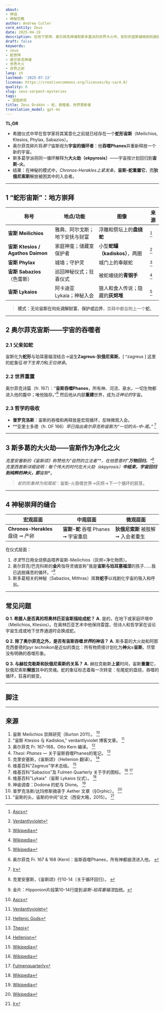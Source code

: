 ```yaml
---
about:
- 神话
- 神秘宗教
author: Andrew Cutler
core_entity: Zeus
date: 2025-04-19
description: 在地下崇拜、奥尔菲克神谱和斯多葛派的世界大火中，蛇形的宙斯被映射到赫拉克勒斯-狄俄尼索斯的宏观/微观神话中。
draft: false
keywords:
- zeus
- 蛇崇拜
- 奥尔菲克神谱
- 世界大火
- 世界之卵
lang: zh
lastmod: '2025-07-13'
license: https://creativecommons.org/licenses/by-sa/4.0/
quality: 6
slug: zeus-serpent-mysteries
tags:
 - 深度研究
title: Zeus Drakôn — 蛇，吞噬者，世界更新者
translation_model: gpt-4o
---
```


**TL;DR**

- 希腊仪式中早在哲学家将其寓意化之前就已经存在一个**蛇形宙斯**（Meilichios, Ktesios, Phylax, Sabazios）。
- 奥尔菲克碎片将*那个*宙斯视为**宇宙的循环者**：他**吞噬Phanes**并重新释放一个新的宇宙。
- 斯多葛学派将同一循环解释为**大火劫（ekpyrosis）**——宇宙按计划回归到**宙斯-火**。
- 结果：在神秘的模式中，*Chronos-Herakles上紧发条*，**宙斯-蛇重置它**，而**狄俄尼索斯**解放被困其中的入会者。

---

## 1 “蛇形宙斯”：地方崇拜

| 称号 | 地点/功能 | 图像 | 来源 |
|------|-----------|------|------|
| **宙斯 Meilichios** | 雅典、阿尔戈斯；地下安抚与财富 | 浮雕和祭坛上的**盘绕蛇** | [^oai1] |
| **宙斯 Ktesios / Agathos Daimon** | 家庭神龛；储藏室保护者 | 小型**蛇罐（kadiskos）**，两圈 | [^oai2] |
| **宙斯 Phylax** | 城墙；守护灵 | 城门上的奉献蛇 | [^oai3] |
| **宙斯 Sabazios**（色雷斯） | 巡回神秘仪式；狂喜仪式 | 被蛇缠绕的**青铜手** | [^oai4] |
| **宙斯 Lykaios** | 阿卡迪亚 Lykaia；神秘入会 | 狼人和食人传说；隐藏的**灰烬堆** | [^oai5] |

> **模式：**无论宙斯在何处调解**财富、保护或边界**，崇拜中都会附上一个**蛇**。

---

## 2 奥尔菲克宙斯——宇宙的吞噬者

### 2.1 父亲如蛇
宙斯化为**蛇形**与珀耳塞福涅结合→诞生**Zagreus-狄俄尼索斯**。[ ^zagreus ] 这里的蛇象征*地下生育力*和*王位继承*。

### 2.2 世界重置
奥尔菲克诗篇（fr. 167）：“**宙斯吞噬Phanes**，所有神、河流、泉水，一切生物都进入他的腹中；唯他独存。”[^phanes-swallow]
然后他从内部**重建**世界，成为*泛神论的*宇宙。

### 2.3 哲学的吸收
- **普罗克洛斯**：宙斯的吞噬和再释放是宏观循环，反映微观入会。
- **亚里士多德（fr. OF 166）**早已指出奥尔菲克称宙斯为*“一切的头-中-尾。”* [^oai6]

---

## 3 斯多葛的大火劫——宙斯作为净化之火

**克里安塞斯的《宙斯颂》**称赞他为*"自然的立法者"*，在他愿意时"**万物回归**。"[^cleanthes] 克里西普斯详细说明：每个伟大的时代在**大火劫（ekpyrosis）**中结束，宇宙回归到*纯粹的神火*，即**宙斯**。

> *蛇的形象转为衔尾蛇*：宙斯-火吞噬世界→灰烬→下一个循环的胚芽。

---

## 4 神秘崇拜的缝合

| 宏观层面 | 中观层面 | 微观层面 |
|----------|----------|----------|
| **Chronos-Herakles** 盘绕 ➞ 产卵 | **宙斯-蛇** 吞噬 Phanes ➞ 宇宙重启 | **狄俄尼索斯** 被肢解 ➞ 入会者重生 |

在仪式层面：
1. *冬至*节日用全烧祭品喂养宙斯-Meilichios（灰烬=净化物质）。
2. 奥尔菲克/巴克科斯的**金片**指导灵魂宣称"我是**宙斯与珀耳塞福涅**的孩子……我已逃脱痛苦的循环。"[^tablets]
3. 斯多葛相关的神秘（Sabazios, Mithras）挥舞**蛇手**以戏剧化宇宙的吸入和呼出。

---

## 常见问题 <!-- 保留FAQPage架构支持 -->

**Q 1. 希腊人是否真的将奥林匹亚宙斯描绘成蛇？**
**A.** 是的，在地下或家庭环境中（Meilichios, Ktesios）。在奥林匹亚艺术中他保持雷霆，但诗人和哲学家在谈论宇宙生成或地下世界通道时会换成蛇。

**Q 2. 除了奥尔菲克之外，是否有宙斯吞噬*世界*的神话？**
**A.** 斯多葛的大火劫和阿那克西曼德的*pyr technikon*是近似的类比：所有物质按计划化为**神火=宙斯**，尽管没有明确的吞噬形象。

**Q 3. 与赫拉克勒斯和狄俄尼索斯的关系？**
**A.** 赫拉克勒斯**上紧**时间，宙斯**重置**它，狄俄尼索斯**解放**其中的灵魂。蛇的象征标志着每一次转变：衔尾蛇的盘绕，吞噬的循环，狂喜的蜕变。

---

## 脚注

[^oai1]: [Ascs](https://www.ascs.org.au/news/ascs31/Burton.pdf)
[^oai2]: [Verdantlyviolet](https://verdantlyviolet.tumblr.com/post/643083523253829632/zeus-ktesios-and-the-kadiskos-zeus-ktesios-of-the)
[^oai3]: [Wikipedia](https://en.wikipedia.org/wiki/Oracle)
[^oai4]: [Wikipedia](https://en.wikipedia.org/wiki/Sabazios)
[^oai5]: [Wikipedia](https://en.wikipedia.org/wiki/Lykaia)
[^oai6]: [Ir](https://ir.lib.uwo.ca/context/etd/article/4619/viewcontent/Zeus_the_Head_Zeus_the_Middle___Studies_in_the_Orphic_Theogonies.pdf)
[^oai7]: [Wikipedia](https://en.wikipedia.org/wiki/Zagreus)
[^oai8]: [Hellenic Gods](https://www.hellenicgods.org/the-orphic-fragments-of-otto-kern)
[^oai9]: [Hellenion](https://www.hellenion.org/zeus/cleanthes-hymn-to-zeus/)
[^oai10]: [Theoi](https://www.theoi.com/Protogenos/Phanes.html)
[^oai11]: [Fulmenquarterly](https://www.fulmenquarterly.com/the-hand-of-sabazios)
[^oai12]: [Wikipedia](https://en.wikipedia.org/wiki/Aether_%28mythology%29)
[^zagreus]: *Zagreus*条目总结宙斯-蛇的父系关系。 [^oai7]
[^phanes-swallow]: 奥尔菲克 Fr. 167 & 168 (Kern)：宙斯吞噬Phanes，所有神都崩溃进入他。 [^oai8]
[^cleanthes]: 克里安塞斯，《宙斯颂》行10-14（关于循环回归）。 [^oai9]
[^tablets]: 金片：Hipponion片段第10-14行提到*宙斯-珀耳塞福涅*血统。

---

## 来源

1. 宙斯 Meilichios 崇拜研究（Burton 2011）。 [^oai1]
2. "宙斯 Ktesios 与 Kadiskos," verdantlyviolet 博客文章。 [^oai2]
3. 奥尔菲克 Fr. 167–168，Otto Kern 编译。 [^oai8]
4. *Theoi: Phanes* — 关于宙斯吞噬Phanes的笔记。 [^oai10]
5. 克里安塞斯，《宙斯颂》（Hellenion 翻译）。 [^oai9]
6. 维基百科"Zagreus"学术总结。 [^oai7]
7. 维基百科"Sabazios"及 Fulmen Quarterly 关于手的图标。 [^oai4] [^oai11]
8. 维基百科"Lykaia"（宙斯 Lykaios 仪式）。 [^oai5]
9. 神谕调查：Dodona 的蛇与 Dione。 [^oai3]
10. 普罗克洛斯/达玛修斯摘录于 Aether 文章（§Orphic）。 [^oai12]
11. "宙斯的头，宙斯的中间"论文（西安大略，2015）。 [^oai6]